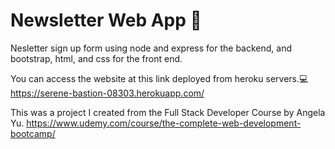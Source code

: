 # Newsletter Web App 📧

Nesletter sign up form using node and express for the backend, and bootstrap, html, and css for the front end.

You can access the website at this link deployed from heroku servers.💻
https://serene-bastion-08303.herokuapp.com/

This was a project I created from the Full Stack Developer Course by Angela Yu.
https://www.udemy.com/course/the-complete-web-development-bootcamp/

